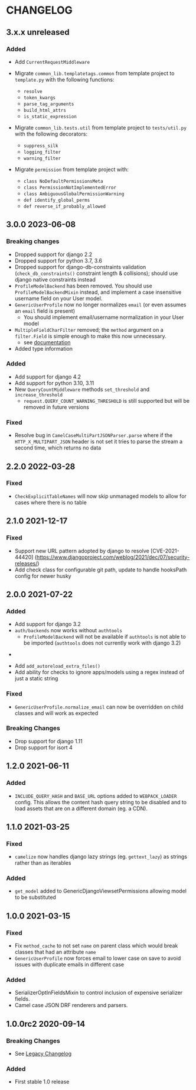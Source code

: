 # CHANGELOG

<!--
IMPORTANT: the build script extracts the most recent version from this file
so make sure you follow the template
-->

<!-- Use the poetry changelog as a template for each release:
## 1.2.3 2020-01-01

### Breaking Changes

* An Item

### Added

* An Item

### Changed

* An Item

### Fixed

* An Item

-->

## 3.x.x unreleased

### Added

* Add `CurrentRequestMiddleware`

* Migrate `common_lib.templatetags.common` from template project to `template.py` with the following functions:
    * `resolve`
    * `token_kwargs`
    * `parse_tag_arguments`
    * `build_html_attrs`
    * `is_static_expression`

* Migrate `common_lib.tests.util` from template project to `tests/util.py` with the following decorators:
    * `suppress_silk`
    * `logging_filter`
    * `warning_filter`

* Migrate `permission` from template project with:
    * `class NoDefaultPermissionsMeta`
    * `class PermissionNotImplementedError`
    * `class AmbiguousGlobalPermissionWarning`
    * `def identify_global_perms`
    * `def reverse_if_probably_allowed`


## 3.0.0 2023-06-08

### Breaking changes
* Dropped support for django 2.2
* Dropped support for python 3.7, 3.6
* Dropped support for django-db-constraints validation (`check_db_constraints()` constraint length & collisions); should use django native constraints instead
* `ProfileModelBackend` has been removed. You should use `ProfileModelBackendMixin` instead, and implement a case
  insensitive username field on your User model.
* `GenericUserProfile` now no longer normalizes `email` (or even assumes an `email` field is present)
  * You should implement email/username normalization in your User model
* `MultipleFieldCharFilter` removed; the `method` argument on a `filter.Field` is simple enough to make this now unnecessary.
  * see [documentation](https://django-filter.readthedocs.io/en/stable/ref/filters.html#method)
* Added type information

### Added

* Add support for django 4.2
* Add support for python 3.10, 3.11
* New `QueryCountMiddleware` methods `set_threshold` and `increase_threshold`
  * `request.QUERY_COUNT_WARNING_THRESHOLD` is still supported but will be removed in future versions

### Fixed

* Resolve bug in `CamelCaseMultiPartJSONParser.parse` where if the `HTTP_X_MULTIPART_JSON` header is not set it tries to parse the stream a second time, which returns no data

## 2.2.0 2022-03-28

### Fixed

* `CheckExplicitTableNames` will now skip unmanaged models to allow for cases where there is no table

## 2.1.0 2021-12-17

### Fixed
* Support new URL pattern adopted by django to resolve [CVE-2021-44420] (https://www.djangoproject.com/weblog/2021/dec/07/security-releases/)
* Add check class for configurable git path, update to handle hooksPath config for newer husky

## 2.0.0 2021-07-22

### Added

* Add support for django 3.2
* `auth/backends` now works without `authtools`
    * `ProfileModelBackend` will not be available if `authtools` is not able to be imported (`authtools` does not currently work with django 3.2)
* ````
* Add `add_autoreload_extra_files()`
* Add ability for checks to ignore apps/models using a regex instead of just a static string


### Fixed
* `GenericUserProfile.normalize_email` can now be overridden on child classes and will work as expected

### Breaking Changes
* Drop support for django 1.11
* Drop support for isort 4

## 1.2.0 2021-06-11

### Added

* `INCLUDE_QUERY_HASH` and `BASE_URL` options added to `WEBPACK_LOADER` config. This allows the content hash query string to
  be disabled and to load assets that are on a different domain (eg. a CDN).

## 1.1.0 2021-03-25

### Fixed

* `camelize` now handles django lazy strings (eg. `gettext_lazy`) as strings rather than as iterables

### Added

* `get_model` added to GenericDjangoViewsetPermissions allowing model to be substituted

## 1.0.0 2021-03-15

### Fixed

* Fix `method_cache` to not set `name` on parent class which would break classes that had an attribute `name`
* `GenericUserProfile` now forces email to lower case on save to avoid issues with duplicate emails in different case

### Added

* SerializerOptInFieldsMixin to control inclusion of expensive serializer fields.
* Camel case JSON DRF renderers and parsers.

## 1.0.0rc2 2020-09-14

### Breaking Changes

* See [Legacy Changelog](CHANGELOG-legacy.md)

### Added

* First stable 1.0 release
